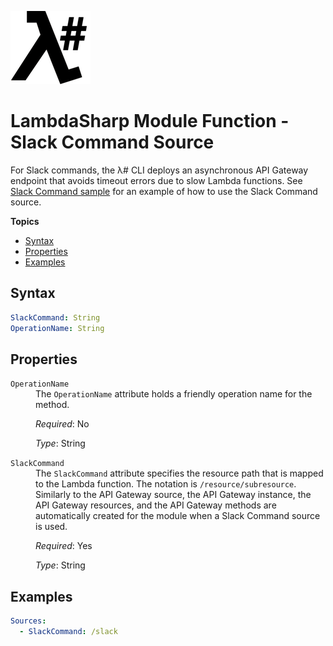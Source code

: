 ![λ#](LambdaSharpLogo.png)

# LambdaSharp Module Function - Slack Command Source

For Slack commands, the λ# CLI deploys an asynchronous API Gateway endpoint that avoids timeout errors due to slow Lambda functions. See [Slack Command sample](../Samples/SlackCommandSample/) for an example of how to use the Slack Command source.

__Topics__
* [Syntax](#syntax)
* [Properties](#properties)
* [Examples](#examples)

## Syntax

```yaml
SlackCommand: String
OperationName: String
```

## Properties

<dl>

<dt><code>OperationName</code></dt>
<dd>
The <code>OperationName</code> attribute holds a friendly operation name for the method.

<i>Required</i>: No

<i>Type</i>: String
</dd>

<dt><code>SlackCommand</code></dt>
<dd>
The <code>SlackCommand</code> attribute specifies the resource path that is mapped to the Lambda function. The notation is <span style="white-space: nowrap"><code>/resource/subresource</code></span>. Similarly to the API Gateway source, the API Gateway instance, the API Gateway resources, and the API Gateway methods are automatically created for the module when a Slack Command source is used.

<i>Required</i>: Yes

<i>Type</i>: String
</dd>

</dl>

## Examples

```yaml
Sources:
  - SlackCommand: /slack
```
